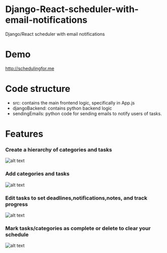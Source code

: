 
# Django-React-scheduler-with-email-notifications
Django/React scheduler with email notifications

# Demo
http://schedulingfor.me

# Code structure
- src: contains the main frontend logic, specifically in App.js
- djangoBackend: contains python backend logic
- sendingEmails: python code for sending emails to notify users of tasks.

# Features

### Create a hierarchy of categories and tasks
![alt text](https://github.com/zumaad/SchedulingFor.me/blob/master/demoGifsPics/overallView3.png)

### Add categories and tasks
![alt text](https://github.com/zumaad/SchedulingFor.me/blob/master/demoGifsPics/categoriesandtasks.gif)

### Edit tasks to set deadlines,notifications,notes, and track progress
![alt text](https://github.com/zumaad/SchedulingFor.me/blob/master/demoGifsPics/editingTasksGif.gif)

### Mark tasks/categories as complete or delete to clear your schedule
![alt text](https://github.com/zumaad/SchedulingFor.me/blob/master/demoGifsPics/completingTasks.gif)





